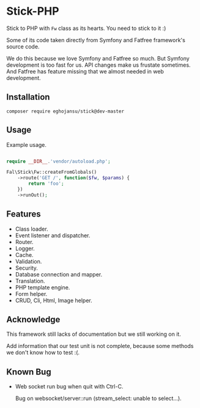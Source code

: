 # Stick-PHP

Stick to PHP with ```Fw``` class as its hearts. You need to stick to it :)

Some of its code taken directly from Symfony and Fatfree framework's source code.

We do this because we love Symfony and Fatfree so much.
But Symfony development is too fast for us. API changes make us frustate sometimes.
And Fatfree has feature missing that we almost needed in web development.

## Installation

  ```composer require eghojansu/stick@dev-master```

## Usage

Example usage.

```php

require __DIR__.'vendor/autoload.php';

Fal\Stick\Fw::createFromGlobals()
    ->route('GET /', function($fw, $params) {
        return 'foo';
    })
    ->runOut();

```

## Features

- Class loader.
- Event listener and dispatcher.
- Router.
- Logger.
- Cache.
- Validation.
- Security.
- Database connection and mapper.
- Translation.
- PHP template engine.
- Form helper.
- CRUD, Cli, Html, Image helper.

## Acknowledge

This framework still lacks of documentation but we still working on it.

Add information that our test unit is not complete, because some methods we don't know how to test :(.

## Known Bug

- Web socket run bug when quit with Ctrl-C.

  Bug on websocket/server::run (stream_select: unable to select...).